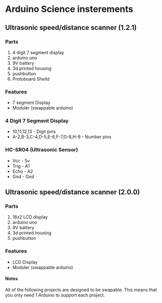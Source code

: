 # Arduino Science insterements  
## Ultrasonic speed/distance scanner (1.2.1)
### Parts
1. 4 digit 7 segment display 
2. arduino uno
3. 9V battery
4. 3d printed housing
5. pushbutton
6. Protoboard Sheild

### Features
* 7 segment Display
* Moduler (swappable arduino)

### 4 Digit 7 Segment Display
* 10,11,12,13 - Digit pins
* A-2,B-3,C-4,D-5,E-6,F-7,G-8,H-9 - Number pins

### HC-SR04 (Ultrasonic Sensor)
* Vcc - 5v
* Trig - A1
* Echo - A2
* Gnd - Gnd

## Ultrasonic speed/distance scanner (2.0.0)
### Parts
1. 16x2 LCD display
2. arduino uno
3. 9V battery
4. 3d printed housing
5. pushbutton

### Features
* LCD Display
* Moduler (swappable arduino)



#### Notes
All of the following projects are designed to be swapable. This means that you only need 1 Arduino to support each project.
